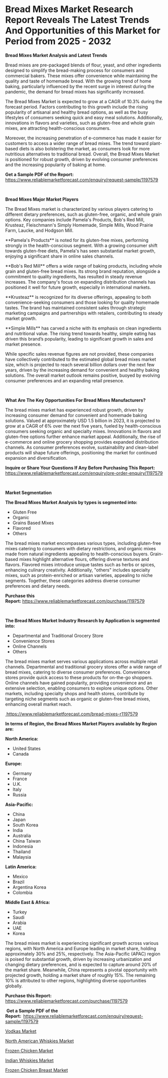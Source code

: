 <p><h1>Bread Mixes Market Research Report Reveals The Latest Trends And Opportunities of this Market for Period from 2025 - 2032</h1></p><p><strong>Bread Mixes Market Analysis and Latest Trends</strong></p>
<p><p>Bread mixes are pre-packaged blends of flour, yeast, and other ingredients designed to simplify the bread-making process for consumers and commercial bakers. These mixes offer convenience while maintaining the quality and taste of homemade bread. With the growing trend of home baking, particularly influenced by the recent surge in interest during the pandemic, the demand for bread mixes has significantly increased.</p><p>The Bread Mixes Market is expected to grow at a CAGR of 10.3% during the forecast period. Factors contributing to this growth include the rising popularity of artisanal and healthy bread options, as well as the busy lifestyles of consumers seeking quick and easy meal solutions. Additionally, innovations in flavors and varieties, such as gluten-free and whole grain mixes, are attracting health-conscious consumers.</p><p>Moreover, the increasing penetration of e-commerce has made it easier for customers to access a wider range of bread mixes. The trend toward plant-based diets is also bolstering the market, as consumers look for more nutritious alternatives to traditional bread. Overall, the Bread Mixes Market is positioned for robust growth, driven by evolving consumer preferences and the increasing popularity of baking at home.</p></p>
<p><strong>Get a Sample PDF of the Report:&nbsp;</strong> <a href="https://www.reliablemarketforecast.com/enquiry/request-sample/1197579?utm_campaign=1900&utm_medium=2&utm_source=Github&utm_content=ia&utm_term=07042025&utm_id=bread-mixes">https://www.reliablemarketforecast.com/enquiry/request-sample/1197579</a></p>
<p>&nbsp;</p>
<p><strong>Bread Mixes Major Market Players</strong></p>
<p><p>The Bread Mixes market is characterized by various players catering to different dietary preferences, such as gluten-free, organic, and whole grain options. Key companies include Pamela's Products, Bob's Red Mill, Krusteaz, Fleischmann's Simply Homemade, Simple Mills, Wood Prairie Farm, Laucke, and Hodgson Mill.</p><p>**Pamela's Products** is noted for its gluten-free mixes, performing strongly in the health-conscious segment. With a growing consumer shift towards gluten-free diets, Pamela's has seen substantial market growth, enjoying a significant share in online sales channels. </p><p>**Bob's Red Mill** offers a wide range of baking products, including whole grain and gluten-free bread mixes. Its strong brand reputation, alongside a commitment to quality ingredients, has resulted in steady revenue increases. The company's focus on expanding distribution channels has positioned it well for future growth, especially in international markets. </p><p>**Krusteaz** is recognized for its diverse offerings, appealing to both convenience-seeking consumers and those looking for quality homemade tastes. The brand has maintained consistent sales through strategic marketing campaigns and partnerships with retailers, contributing to steady market growth.</p><p>**Simple Mills** has carved a niche with its emphasis on clean ingredients and nutritional value. The rising trend towards healthy, simple eating has driven this brand’s popularity, leading to significant growth in sales and market presence. </p><p>While specific sales revenue figures are not provided, these companies have collectively contributed to the estimated global bread mixes market size, which is projected to reach several billion dollars over the next few years, driven by the increasing demand for convenient and healthy baking solutions. The overall market outlook remains positive, buoyed by evolving consumer preferences and an expanding retail presence.</p></p>
<p>&nbsp;</p>
<p><strong>What Are The Key Opportunities For Bread Mixes Manufacturers?</strong></p>
<p><p>The bread mixes market has experienced robust growth, driven by increasing consumer demand for convenient and homemade baking solutions. Valued at approximately USD 1.5 billion in 2023, it is projected to grow at a CAGR of 6% over the next five years, fueled by health-conscious consumers seeking organic and specialty mixes. Innovations in flavors and gluten-free options further enhance market appeal. Additionally, the rise of e-commerce and online grocery shopping provides expanded distribution channels. As consumer preferences evolve, sustainability and clean-label products will shape future offerings, positioning the market for continued expansion and diversification.</p></p>
<p><strong>Inquire or Share Your Questions If Any Before Purchasing This Report:</strong> <a href="https://www.reliablemarketforecast.com/enquiry/pre-order-enquiry/1197579?utm_campaign=1900&utm_medium=2&utm_source=Github&utm_content=ia&utm_term=07042025&utm_id=bread-mixes">https://www.reliablemarketforecast.com/enquiry/pre-order-enquiry/1197579</a></p>
<p>&nbsp;</p>
<p><strong>Market Segmentation</strong></p>
<p><strong>The Bread Mixes Market Analysis by types is segmented into:</strong></p>
<p><ul><li>Gluten Free</li><li>Organic</li><li>Grains Based Mixes</li><li>Flavored</li><li>Others</li></ul></p>
<p><p>The bread mixes market encompasses various types, including gluten-free mixes catering to consumers with dietary restrictions, and organic mixes made from natural ingredients appealing to health-conscious buyers. Grain-based mixes highlight alternative flours, offering diverse textures and flavors. Flavored mixes introduce unique tastes such as herbs or spices, enhancing culinary creativity. Additionally, "others" includes specialty mixes, such as protein-enriched or artisan varieties, appealing to niche segments. Together, these categories address diverse consumer preferences and dietary needs.</p></p>
<p><strong>Purchase this Report:&nbsp;</strong><a href="https://www.reliablemarketforecast.com/purchase/1197579?utm_campaign=1900&utm_medium=2&utm_source=Github&utm_content=ia&utm_term=07042025&utm_id=bread-mixes">https://www.reliablemarketforecast.com/purchase/1197579</a></p>
<p>&nbsp;</p>
<p><strong>The Bread Mixes Market Industry Research by Application is segmented into:</strong></p>
<p><ul><li>Departmental and Traditional Grocery Store</li><li>Convenience Stores</li><li>Online Channels</li><li>Others</li></ul></p>
<p><p>The bread mixes market serves various applications across multiple retail channels. Departmental and traditional grocery stores offer a wide range of bread mixes, catering to diverse consumer preferences. Convenience stores provide quick access to these products for on-the-go shoppers. Online channels have gained popularity, providing convenience and an extensive selection, enabling consumers to explore unique options. Other markets, including specialty shops and health stores, contribute by targeting niche segments such as organic or gluten-free bread mixes, enhancing overall market reach.</p></p>
<p><a href="https://www.reliablemarketforecast.com/bread-mixes-r1197579?utm_campaign=1900&utm_medium=2&utm_source=Github&utm_content=ia&utm_term=07042025&utm_id=bread-mixes">&nbsp;https://www.reliablemarketforecast.com/bread-mixes-r1197579</a></p>
<p><strong>In terms of Region, the Bread Mixes Market Players available by Region are:</strong></p>
<p>
    <p> <strong> North America: </strong>
        <ul>
            <li>United States</li>
            <li>Canada</li>
        </ul>
        </p> 
    <p> <strong> Europe: </strong>
        <ul>
            <li>Germany</li>
            <li>France</li>
            <li>U.K.</li>
            <li>Italy</li>
            <li>Russia</li>
        </ul>
        </p> 
    <p> <strong> Asia-Pacific: </strong>
        <ul>
            <li>China</li>
            <li>Japan</li>
            <li>South Korea</li>
            <li>India</li>
            <li>Australia</li>
            <li>China Taiwan</li>
            <li>Indonesia</li>
            <li>Thailand</li>
            <li>Malaysia</li>
        </ul>
        </p> 
    <p> <strong> Latin America: </strong>
        <ul>
            <li>Mexico</li>
            <li>Brazil</li>
            <li>Argentina Korea</li>
            <li>Colombia</li>
        </ul>
        </p> 
    <p> <strong> Middle East & Africa: </strong>
        <ul>
            <li>Turkey</li>
            <li>Saudi</li>
            <li>Arabia</li>
            <li>UAE</li>
            <li>Korea</li>
        </ul>
    </p>
    </p>
<p><p>The bread mixes market is experiencing significant growth across various regions, with North America and Europe leading in market share, holding approximately 30% and 25%, respectively. The Asia-Pacific (APAC) region is poised for substantial growth, driven by increasing urbanization and changing dietary preferences, and is expected to capture around 20% of the market share. Meanwhile, China represents a pivotal opportunity with projected growth, holding a market share of roughly 15%. The remaining 10% is attributed to other regions, highlighting diverse opportunities globally.</p></p>
<p><strong>Purchase this Report: </strong><a href="https://www.reliablemarketforecast.com/purchase/1197579?utm_campaign=1900&utm_medium=2&utm_source=Github&utm_content=ia&utm_term=07042025&utm_id=bread-mixes">https://www.reliablemarketforecast.com/purchase/1197579</a></p>
<p>&nbsp;<strong>Get a Sample PDF of the Report:&nbsp;&nbsp;</strong><a href="https://www.reliablemarketforecast.com/enquiry/request-sample/1197579?utm_campaign=1900&utm_medium=2&utm_source=Github&utm_content=ia&utm_term=07042025&utm_id=bread-mixes">https://www.reliablemarketforecast.com/enquiry/request-sample/1197579</a></p>
<p><strong></strong></p>
<p><p><a href="https://github.com/sahoolipko6f/Market-Research-Report-List-1/blob/main/vodkas-market.md?utm_campaign=1900&utm_medium=2&utm_source=Github&utm_content=ia&utm_term=07042025&utm_id=bread-mixes">Vodkas Market</a></p><p><a href="https://github.com/ranewknaller/Market-Research-Report-List-1/blob/main/north-american-whiskies-market.md?utm_campaign=1900&utm_medium=2&utm_source=Github&utm_content=ia&utm_term=07042025&utm_id=bread-mixes">North American Whiskies Market</a></p><p><a href="https://github.com/nxauwedaroui2/Market-Research-Report-List-1/blob/main/frozen-chicken-market.md?utm_campaign=1900&utm_medium=2&utm_source=Github&utm_content=ia&utm_term=07042025&utm_id=bread-mixes">Frozen Chicken Market</a></p><p><a href="https://github.com/rogetspate12/Market-Research-Report-List-1/blob/main/indian-whiskies-market.md?utm_campaign=1900&utm_medium=2&utm_source=Github&utm_content=ia&utm_term=07042025&utm_id=bread-mixes">Indian Whiskies Market</a></p><p><a href="https://github.com/iontahoehlct/Market-Research-Report-List-1/blob/main/frozen-chicken-breast-market.md?utm_campaign=1900&utm_medium=2&utm_source=Github&utm_content=ia&utm_term=07042025&utm_id=bread-mixes">Frozen Chicken Breast Market</a></p></p>